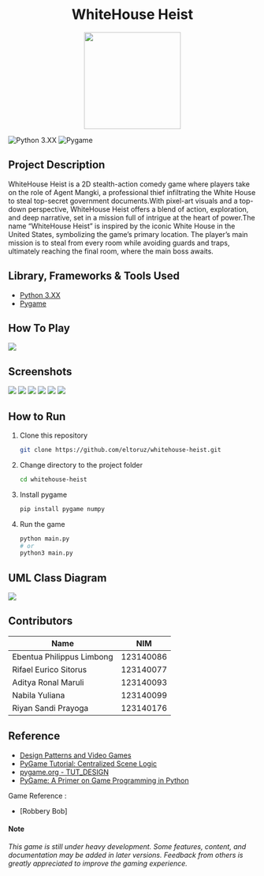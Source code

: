 <h1 align="center">WhiteHouse Heist</h1>
<p align="center">
  <img src="screenshots/banner.png" height="196px" />
</p>


![Python 3.XX](https://img.shields.io/badge/PYTHON-3.xx-yellow?style=for-the-badge&logo=python&logoColor=yellow)
![Pygame](https://img.shields.io/badge/Pygame-orange?style=for-the-badge&logoColor=yellow)




## Project Description
WhiteHouse Heist is a 2D stealth-action comedy game where players take on the role of Agent Mangki, a professional thief infiltrating the White House to steal top-secret government documents.With pixel-art visuals and a top-down perspective, WhiteHouse Heist offers a blend of action, exploration, and deep narrative, set in a mission full of intrigue at the heart of power.The name “WhiteHouse Heist” is inspired by the iconic White House in the United States, symbolizing the game’s primary location. The player’s main mission is to steal from every room while avoiding guards and traps, ultimately reaching the final room, where the main boss awaits.

## Library, Frameworks & Tools Used

- [Python 3.XX](https://www.python.org/)
- [Pygame](https://www.pygame.org/)


## How To Play
<img src="screenshots/how-to-play.png">


## Screenshots
<img src="screenshots/main-menu.png">

<img src="screenshots/main-menu.png">

<img src="screenshots/room1.png">

<img src="screenshots/room2.png">

<img src="screenshots/room3.png">

<img src="screenshots/room4.png">




## How to Run

1. Clone this repository  
    ```bash
    git clone https://github.com/eltoruz/whitehouse-heist.git
    ```

2. Change directory to the project folder
    ```bash
    cd whitehouse-heist
    ```

3. Install pygame
    ```bash
    pip install pygame numpy 
    ```

4. Run the game
    ```bash
    python main.py
    # or
    python3 main.py
    ```

## UML Class Diagram

<img src="screenshots/uml.png">

## Contributors

| Name                           | NIM         |
|--------------------------      |-------------|
| Ebentua Philippus Limbong      | 123140086   | 
| Rifael Eurico Sitorus          | 123140077   | 
| Aditya Ronal Maruli            | 123140093   | 
| Nabila Yuliana                 | 123140099   | 
| Riyan Sandi Prayoga            | 123140176   | 


## Reference
- [Design Patterns and Video Games](https://www.patternsgameprog.com/series/discover-python-and-patterns/)
- [PyGame Tutorial: Centralized Scene Logic](https://nerdparadise.com/programming/pygame/part7)
- [pygame.org - TUT_DESIGN](https://www.pygame.org/wiki/tut_design)
- [PyGame: A Primer on Game Programming in Python](https://realpython.com/pygame-a-primer/)

Game Reference :
- [Robbery Bob]

#### Note
<i>This game is still under heavy development. Some features, content, and documentation may be added in later versions. Feedback from others is greatly appreciated to improve the gaming experience.</i>

